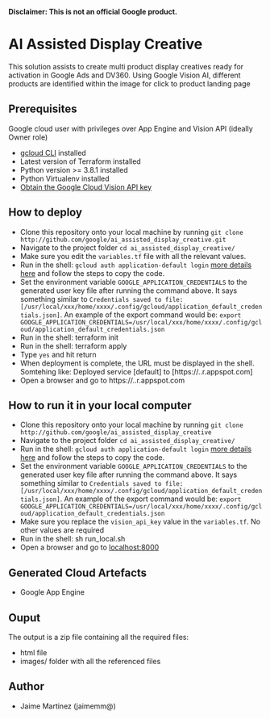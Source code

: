 **Disclaimer: This is not an official Google product.**

# AI Assisted Display Creative

This solution assists to create multi product display creatives ready for activation in
Google Ads and DV360.
Using Google Vision AI, different products are identified within the image for click to product landing
page

## Prerequisites

Google cloud user with privileges over App Engine and Vision API (ideally Owner role)

- [gcloud CLI](https://cloud.google.com/sdk/docs/install) installed
- Latest version of Terraform installed
- Python version >= 3.8.1 installed
- Python Virtualenv installed
- [Obtain the Google Cloud Vision API key](https://cloud.google.com/docs/authentication/api-keys?hl=en&visit_id=638212395469740489-1395798417&rd=1)

## How to deploy

- Clone this repository onto your local machine
by running ```git clone http://github.com/google/ai_assisted_display_creative.git```
- Navigate to the project folder ```cd ai_assisted_display_creative/```
- Make sure you edit the ```variables.tf``` file with all the relevant values.
- Run in the shell: ```gcloud auth application-default login``` [more details here](https://cloud.google.com/vision/docs/setup) and follow the steps to copy the code.
- Set the environment variable ```GOOGLE_APPLICATION_CREDENTIALS``` to the generated user key file after running the command above. It says something similar to ```Credentials saved to file: [/usr/local/xxx/home/xxxx/.config/gcloud/application_default_credentials.json]```. An example of the export command would be: ```export GOOGLE_APPLICATION_CREDENTIALS=/usr/local/xxx/home/xxxx/.config/gcloud/application_default_credentials.json```
- Run in the shell: terraform init
- Run in the shell: terraform apply
- Type `yes` and hit return
- When deployment is complete, the URL must be displayed in the shell. Somtehing like:
Deployed service [default] to [https://<my-project>.<region>.r.appspot.com]
- Open a browser and go to https://<my-project>.<region>.r.appspot.com

## How to run it in your local computer

- Clone this repository onto your local machine
by running ```git clone http://github.com/google/ai_assisted_display_creative```
- Navigate to the project folder ```cd ai_assisted_display_creative/```
- Run in the shell: ```gcloud auth application-default login``` [more details here](https://cloud.google.com/vision/docs/setup) and follow the steps to copy the code.
- Set the environment variable ```GOOGLE_APPLICATION_CREDENTIALS``` to the generated user key file after running the command above. It says something similar to ```Credentials saved to file: [/usr/local/xxx/home/xxxx/.config/gcloud/application_default_credentials.json]```. An example of the export command would be: ```export GOOGLE_APPLICATION_CREDENTIALS=/usr/local/xxx/home/xxxx/.config/gcloud/application_default_credentials.json```
- Make sure you replace the ```vision_api_key``` value in  the ```variables.tf```. No other values are required
- Run in the shell: sh run_local.sh
- Open a browser and go to [localhost:8000](http://localhost:8000)

## Generated Cloud Artefacts

- Google App Engine


## Ouput

The output is a zip file containing all the required files:
- html file
- images/ folder with all the referenced files

## Author

- Jaime Martinez (jaimemm@)
